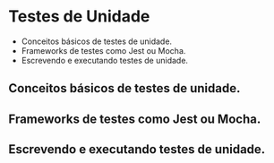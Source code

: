 # Testes de Unidade
    
- Conceitos básicos de testes de unidade.
- Frameworks de testes como Jest ou Mocha.
- Escrevendo e executando testes de unidade.

## Conceitos básicos de testes de unidade.

## Frameworks de testes como Jest ou Mocha.

## Escrevendo e executando testes de unidade.